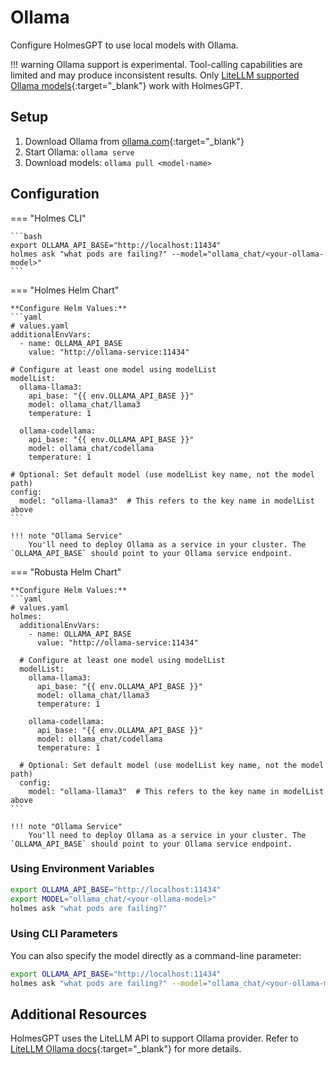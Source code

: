 # Ollama

Configure HolmesGPT to use local models with Ollama.

!!! warning
    Ollama support is experimental. Tool-calling capabilities are limited and may produce inconsistent results. Only [LiteLLM supported Ollama models](https://docs.litellm.ai/docs/providers/ollama#ollama-models){:target="_blank"} work with HolmesGPT.

## Setup

1. Download Ollama from [ollama.com](https://ollama.com/){:target="_blank"}
2. Start Ollama: `ollama serve`
3. Download models: `ollama pull <model-name>`

## Configuration

=== "Holmes CLI"

    ```bash
    export OLLAMA_API_BASE="http://localhost:11434"
    holmes ask "what pods are failing?" --model="ollama_chat/<your-ollama-model>"
    ```

=== "Holmes Helm Chart"

    **Configure Helm Values:**
    ```yaml
    # values.yaml
    additionalEnvVars:
      - name: OLLAMA_API_BASE
        value: "http://ollama-service:11434"

    # Configure at least one model using modelList
    modelList:
      ollama-llama3:
        api_base: "{{ env.OLLAMA_API_BASE }}"
        model: ollama_chat/llama3
        temperature: 1

      ollama-codellama:
        api_base: "{{ env.OLLAMA_API_BASE }}"
        model: ollama_chat/codellama
        temperature: 1

    # Optional: Set default model (use modelList key name, not the model path)
    config:
      model: "ollama-llama3"  # This refers to the key name in modelList above
    ```

    !!! note "Ollama Service"
        You'll need to deploy Ollama as a service in your cluster. The `OLLAMA_API_BASE` should point to your Ollama service endpoint.

=== "Robusta Helm Chart"

    **Configure Helm Values:**
    ```yaml
    # values.yaml
    holmes:
      additionalEnvVars:
        - name: OLLAMA_API_BASE
          value: "http://ollama-service:11434"

      # Configure at least one model using modelList
      modelList:
        ollama-llama3:
          api_base: "{{ env.OLLAMA_API_BASE }}"
          model: ollama_chat/llama3
          temperature: 1

        ollama-codellama:
          api_base: "{{ env.OLLAMA_API_BASE }}"
          model: ollama_chat/codellama
          temperature: 1

      # Optional: Set default model (use modelList key name, not the model path)
      config:
        model: "ollama-llama3"  # This refers to the key name in modelList above
    ```

    !!! note "Ollama Service"
        You'll need to deploy Ollama as a service in your cluster. The `OLLAMA_API_BASE` should point to your Ollama service endpoint.

### Using Environment Variables

```bash
export OLLAMA_API_BASE="http://localhost:11434"
export MODEL="ollama_chat/<your-ollama-model>"
holmes ask "what pods are failing?"
```


### Using CLI Parameters

You can also specify the model directly as a command-line parameter:

```bash
export OLLAMA_API_BASE="http://localhost:11434"
holmes ask "what pods are failing?" --model="ollama_chat/<your-ollama-model>"
```

## Additional Resources

HolmesGPT uses the LiteLLM API to support Ollama provider. Refer to [LiteLLM Ollama docs](https://docs.litellm.ai/docs/providers/ollama){:target="_blank"} for more details.
